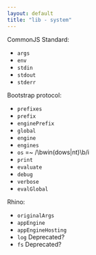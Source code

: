 ```yaml
---
layout: default
title: "lib - system"
---
```


CommonJS Standard:

 * `args`
 * `env`
 * `stdin`
 * `stdout`
 * `stderr`

Bootstrap protocol:

 * `prefixes`
 * `prefix`
 * `enginePrefix`
 * `global`
 * `engine`
 * `engines`
 * `os` =~ /\bwin(dows|nt)\b/i
 * `print`
 * `evaluate`
 * `debug`
 * `verbose`
 * `evalGlobal`

Rhino:

 * `originalArgs`
 * `appEngine`
 * `appEngineHosting`
 * `log` Deprecated?
 * `fs` Deprecated?

